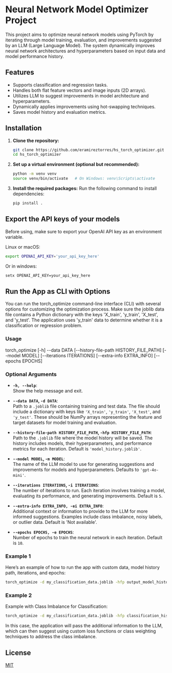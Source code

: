 # Neural Network Model Optimizer Project

This project aims to optimize neural network models using PyTorch by iterating through model training, evaluation, and improvements suggested by an LLM (Large Language Model). The system dynamically improves neural network architectures and hyperparameters based on input data and model performance history.

## Features
- Supports classification and regression tasks.
- Handles both flat feature vectors and image inputs (2D arrays).
- Utilizes LLM to suggest improvements in model architecture and hyperparameters.
- Dynamically applies improvements using hot-swapping techniques.
- Saves model history and evaluation metrics.
  
## Installation

1. **Clone the repository:**
    ```bash
    git clone https://github.com/eramireztorres/hs_torch_optimizer.git
    cd hs_torch_optimizer
    ```

2. **Set up a virtual environment (optional but recommended):**
    ```bash
    python -m venv venv
    source venv/bin/activate   # On Windows: venv\Scripts\activate
    ```

3. **Install the required packages:**
    Run the following command to install dependencies:
    ```bash
    pip install .
    ```

## Export the API keys of your models

Before using, make sure to export your OpenAI API key as an environment variable. 

Linux or macOS:

```bash
export OPENAI_API_KEY='your_api_key_here'
```

Or in windows:

```bash
setx OPENAI_API_KEY=your_api_key_here
```

## Run the App as CLI with Options

You can run the torch_optimize command-line interface (CLI) with several options for customizing the optimization process. 
Make sure the joblib data file contains a Python dictionary with the keys 'X_train', 'y_train', 'X_test', and 'y_test'. 
The application uses 'y_train' data to determine whether it is a classification or regression problem.

### Usage

torch_optimize [-h] --data DATA [--history-file-path HISTORY_FILE_PATH] [--model MODEL] [--iterations ITERATIONS] [--extra-info EXTRA_INFO] [--epochs EPOCHS]

### Optional Arguments

- **`-h, --help`**:  
  Show the help message and exit.

- **`--data DATA`, `-d DATA`**:  
  Path to a `.joblib` file containing training and test data. The file should include a dictionary with keys like `'X_train'`, `'y_train'`, `'X_test'`, and `'y_test'`. These should be NumPy arrays representing the feature and target datasets for model training and evaluation.

- **`--history-file-path HISTORY_FILE_PATH`, `-hfp HISTORY_FILE_PATH`**:  
  Path to the `.joblib` file where the model history will be saved. The history includes models, their hyperparameters, and performance metrics for each iteration. Default is `'model_history.joblib'`.

- **`--model MODEL`, `-m MODEL`**:  
  The name of the LLM model to use for generating suggestions and improvements for models and hyperparameters. Defaults to `'gpt-4o-mini'`.

- **`--iterations ITERATIONS`, `-i ITERATIONS`**:  
  The number of iterations to run. Each iteration involves training a model, evaluating its performance, and generating improvements. Default is `5`.

- **`--extra-info EXTRA_INFO, -ei EXTRA_INFO`**:  
  Additional context or information to provide to the LLM for more informed suggestions. Examples include class imbalance, noisy labels, or outlier data. Default is 'Not available'.

- **`--epochs EPOCHS, -e EPOCHS`**:  
  Number of epochs to train the neural network in each iteration. Default is `10`.

### Example 1

Here’s an example of how to run the app with custom data, model history path, iterations, and epochs:

```bash
torch_optimize -d my_classification_data.joblib -hfp output_model_history.joblib -i 10 --epochs 20
```

### Example 2

Example with Class Imbalance for Classification:

```bash
torch_optimize -d my_classification_data.joblib -hfp classification_history.joblib -i 10 --epochs 15 --extra-info "Binary classification with class imbalance, 4:1 ratio between class 0 and class 1."
```

In this case, the application will pass the additional information to the LLM, which can then suggest using custom loss functions or class weighting techniques to address the class imbalance.

## License
[MIT](LICENSE)